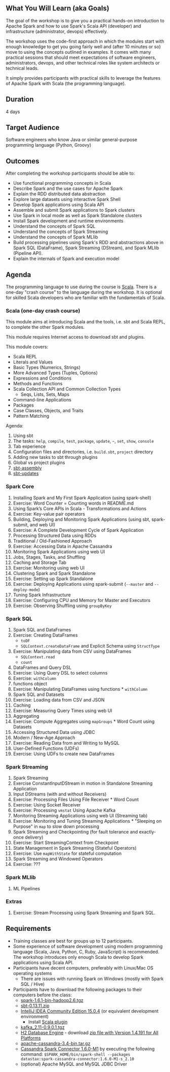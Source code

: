 ## What You Will Learn (aka Goals)

The goal of the workshop is to give you a practical hands-on introduction to Apache Spark and how to use Spark's Scala API (developer) and infrastructure (administrator, devops) effectively.

The workshop uses the code-first approach in which the modules start with enough knowledge to get you going fairly well and (after 10 minutes or so) move to using the concepts outlined in examples. It comes with many practical sessions that should meet expectations of software engineers, administrators, devops, and other technical roles like system architects or technical leads.

It simply provides participants with practical skills to leverage the features of Apache Spark with Scala (the programming language).

## Duration

4 days

## Target Audience

Software engineers who know Java or similar general-purpose programming language (Python, Groovy)

## Outcomes

After completing the workshop participants should be able to:

* Use functional programming concepts in Scala
* Describe Spark and the use cases for Apache Spark
* Explain the RDD distributed data abstraction
* Explore large datasets using interactive Spark Shell
* Develop Spark applications using Scala API
* Assemble and submit Spark applications to Spark clusters
* Use Spark in local mode as well as Spark Standalone clusters
* Install Spark development and runtime environments
* Understand the concepts of Spark SQL
* Understand the concepts of Spark Streaming
* Understand the concepts of Spark MLlib
* Build processing pipelines using Spark's RDD and abstractions above in Spark SQL (DataFrame), Spark Streaming (DStream), and Spark MLlib (Pipeline API).
* Explain the internals of Spark and execution model

## Agenda

The programming language to use during the course is [Scala](http://www.scala-lang.org/). There is a one-day "crash course" to the language during the workshop. It is optional for skilled Scala developers who are familiar with the fundamentals of Scala.

### Scala (one-day crash course)

This module aims at introducing Scala and the tools, i.e. sbt and Scala REPL, to complete the other Spark modules.

This module requires Internet access to download sbt and plugins.

This module covers:

* Scala REPL
* Literals and Values
* Basic Types (Numerics, Strings)
* More Advanced Types (Tuples, Options)
* Expressions and Conditions
* Methods and Functions
* Scala Collection API and Common Collection Types
  * Seqs, Lists, Sets, Maps
* Command-line Applications
* Packages
* Case Classes, Objects, and Traits
* Pattern Matching

Agenda:

1. Using sbt
  1. The tasks: `help`, `compile`, `test`, `package`, `update`, `~`, `set`, `show`, `console`
  1. Tab experience
  1. Configuration files and directories, i.e. `build.sbt`, `project` directory
1. Adding new tasks to sbt through plugins
  1. Global vs project plugins
  1. [sbt-assembly](https://github.com/sbt/sbt-assembly)
  1. [sbt-updates](https://github.com/rtimush/sbt-updates)

### Spark Core

1. Installing Spark and My First Spark Application (using spark-shell)
  1. Exercise: Word Counter = Counting words in README.md
1. Using Spark’s Core APIs in Scala - Transformations and Actions
  1. Exercise: Key-value pair operators
1. Building, Deploying and Monitoring Spark Applications (using sbt, spark-submit, and web UI)
  1. Exercise: A Complete Development Cycle of Spark Application
1. Processing Structured Data using RDDs
  1. Traditional / Old-Fashioned Approach
  1. Exercise: Accessing Data in Apache Cassandra
1. Monitoring Spark Applications using web UI
  1. Jobs, Stages, Tasks, and Shuffling
  1. Caching and Storage Tab
  1. Exercise: Monitoring using web UI
1. Clustering Spark and Spark Standalone
  1. Exercise: Setting up Spark Standalone
  1. Exercise: Deploying Applications using spark-submit (`--master` and `--deploy-mode`)
1. Tuning Spark Infrastructure
  1. Exercise: Configuring CPU and Memory for Master and Executors
  1. Exercise: Observing Shuffling using `groupByKey`

### Spark SQL

1. Spark SQL and DataFrames
  1. Exercise: Creating DataFrames
      * `toDF`
      * `SQLContext.createDataFrame` and Explicit Schema using `StructType`
  1. Exercise: Manipulating data from CSV using DataFrames
      * `SQLContext.read`
      * `count`
1. DataFrames and Query DSL
  1. Exercise: Using Query DSL to select columns
  1. Exercise: `withColumn`
1. functions object
  1. Exercise: Manipulating DataFrames using functions
    * `withColumn`
1. Spark SQL and Datasets
  1. Exercise: Loading data from CSV and JSON
1. Caching
  1. Exercise: Measuring Query Times using web UI
1. Aggregating
  1. Exercise: Compute Aggregates using `mapGroups`
    * Word Count using Datasets
1. Accessing Structured Data using JDBC
  1. Modern / New-Age Approach
  1. Exercise: Reading Data from and Writing to MySQL
1. User-Defined Functions (UDFs)
  1. Exercise: Using UDFs to create new DataFrames

### Spark Streaming

1. Spark Streaming
  1. Exercise ConstantInputDStream in motion in Standalone Streaming Application
1. Input DStreams (with and without Receivers)
  1. Exercise: Processing Files Using File Receiver
    * Word Count
  1. Exercise: Using Socket Receiver
  1. Exercise: Processing `vmstat` Using Apache Kafka
1. Monitoring Streaming Applications using web UI (Streaming tab)
  1. Exercise: Monitoring and Tuning Streaming Applications
    * "Sleeping on Purpose" in `map` to slow down processing
1. Spark Streaming and Checkpointing (for fault tolerance and exactly-once delivery)
  1. Exercise: Start StreamingContext from Checkpoint
1. State Management in Spark Streaming (Stateful Operators)
  1. Exercise: Use `mapWithState` for stateful computation
1. Spark Streaming and Windowed Operators
  1. Exercise: ???

### Spark MLlib

1. ML Pipelines

### Extras

1. Exercise: Stream Processing using Spark Streaming and Spark SQL.

## Requirements

* Training classes are best for groups up to 12 participants.
* Some experience of software development using modern programming language (Scala, Java, Python, C, Ruby, JavaScript) is recommended. The workshop introduces only enough Scala to develop Spark applications using Scala API.
* Participants have decent computers, preferably with Linux/Mac OS operating systems
  * There are issues with running Spark on Windows (mostly with Spark SQL / Hive)
* Participants have to download the following packages to their computers before the class:
  * [spark-1.6.1-bin-hadoop2.6.tgz](http://www.apache.org/dyn/closer.lua/spark/spark-1.6.1/spark-1.6.1-bin-hadoop2.6.tgz)
  * [sbt-0.13.11.zip](https://dl.bintray.com/sbt/native-packages/sbt/0.13.11/sbt-0.13.11.zip)
  * [IntelliJ IDEA Community Edition 15.0.4](https://www.jetbrains.com/idea/download/) (or equivalent development environment)
    * Install [Scala plugin](https://plugins.jetbrains.com/plugin/?id=1347)
  * [kafka_2.11-0.9.0.1.tgz](https://www.apache.org/dyn/closer.cgi?path=/kafka/0.9.0.1/kafka_2.11-0.9.0.1.tgz)
  * [H2 Database Engine](http://www.h2database.com/html/main.html) - download [zip file with Version 1.4.191 for All Platforms](http://www.h2database.com/h2-2016-01-21.zip)
  * [apache-cassandra-3.4-bin.tar.gz](http://www.apache.org/dyn/closer.lua/cassandra/3.4/apache-cassandra-3.4-bin.tar.gz)
  * [Cassandra Spark Connector 1.6.0-M1](http://spark-packages.org/package/datastax/spark-cassandra-connector) by executing the following command: `$SPARK_HOME/bin/spark-shell --packages datastax:spark-cassandra-connector:1.6.0-M1-s_2.10`
  * (optional) Apache MySQL and MySQL JDBC Driver

